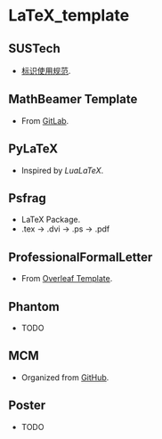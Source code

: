 # LaTeX_template
## SUSTech
- [标识使用规范](www.sustc.edu.cn/upload/files/00School/logo/南方科技大学标识使用基本操作规范.rar).

## MathBeamer Template
- From [GitLab](https://git.lug.ustc.edu.cn/vanabel/math-beamer).

## PyLaTeX
- Inspired by *LuaLaTeX*.

## Psfrag
- LaTeX Package.
- .tex -> .dvi -> .ps -> .pdf

## ProfessionalFormalLetter
- From [Overleaf Template](https://www.latextemplates.com/template/professional-formal-letter).

## Phantom
- TODO

## MCM
- Organized from [GitHub](https://github.com/Liam0205/mcmthesis).

## Poster
- TODO
